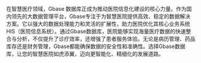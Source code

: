 在智慧医疗领域，Gbase 数据库正成为推动医院信息化建设的核心力量。作为国内领先的大数据管理平台，Gbase专注于为智慧医院提供高效、稳定的数据解决方案。它以强大的数据处理能力和灵活的扩展性，助力医院优化其核心业务系统HIS（医院信息系统）。通过Gbase数据库，医院能够实现海量医疗数据的快速整合与分析，不仅提升了诊疗效率，还增强了患者服务体验。无论是病历管理、药品库存还是财务管理，Gbase都能确保数据的安全性和准确性。选择Gbase数据库，让您的智慧医院如虎添翼，迈向更智能化、精细化的发展道路。